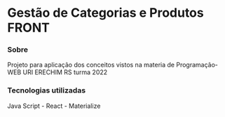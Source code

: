 # Gestão de Categorias e Produtos FRONT

### Sobre

Projeto para aplicação dos conceitos vistos na materia de Programação-WEB URI ERECHIM RS turma 2022

### Tecnologias utilizadas 
Java Script - React - Materialize
